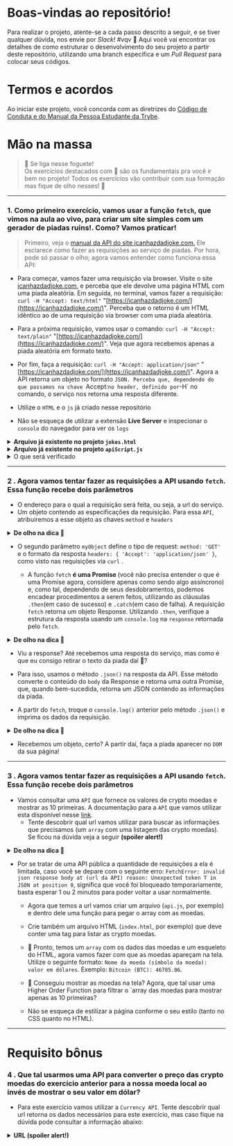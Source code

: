 # Boas-vindas ao repositório!

Para realizar o projeto, atente-se a cada passo descrito a seguir, e se tiver qualquer dúvida, nos envie por _Slack_! #vqv 🚀
Aqui você vai encontrar os detalhes de como estruturar o desenvolvimento do seu projeto a partir deste repositório, utilizando uma branch específica e um _Pull Request_ para colocar seus códigos.

# Termos e acordos

Ao iniciar este projeto, você concorda com as diretrizes do [Código de Conduta e do Manual da Pessoa Estudante da Trybe](https://app.betrybe.com/manual-estudante/codigo-de-etica-e-conduta).

# Mão na massa

> 🚀 Se liga nesse foguete! <br />
> Os exercícios destacados com 🚀 são os fundamentais pra você ir bem no projeto! Todos os exercícios vão contribuir com sua formação mas fique de 
> olho nesses! 👀

---
### 1. Como primeiro exercício, vamos usar a função `fetch`, que vimos na aula ao vivo, para criar um site simples com um gerador de piadas ruins!. Como? Vamos praticar!

> Primeiro, veja o [manual da API do site icanhazdadjoke.com.](https://icanhazdadjoke.com/api) Ele esclarece como fazer as requisições ao serviço de 
> piadas. Por hora, pode só passar o olho; agora vamos entender como funciona essa API:

  - Para começar, vamos fazer uma requisição via browser. Visite o site [icanhazdadjoke.com](https://icanhazdadjoke.com/api), e perceba que ele devolve uma página HTML com uma piada aleatória.
Em seguida, no terminal, vamos fazer a requisição: `curl -H "Accept: text/html"` "[https://icanhazdadjoke.com/](https://icanhazdadjoke.com/)". Perceba que o retorno é um HTML idêntico ao de uma requisição via browser com uma piada aleatória.

  - Para a próxima requisição, vamos usar o comando: `curl -H "Accept: text/plain"` "[https://icanhazdadjoke.com/](https://icanhazdadjoke.com/)". Veja que agora recebemos apenas a piada aleatória em formato texto.

  - Por fim, faça a requisição: `curl -H "Accept: application/json"` "[https://icanhazdadjoke.com/](https://icanhazdadjoke.com/)". Agora a API retorna um objeto no formato `JSON.
Perceba que, dependendo do que passamos na chave `Accept:` no header, definido por `-H` no comando, o serviço nos retorna uma resposta diferente.

- Utilize o `HTML` e o `js` já criado nesse repositório 
-  Não se esqueça de utilizar a extensão <strong>Live Server</strong> e inspecionar o `console` do navegador para ver os `logs`

<details>
  <summary><strong>Arquivo já existente no projeto <code>jokes.html</code> </strong></summary><br />

```
<!DOCTYPE html>
<html>
  <head>
    <title>Best jokes ever</title>
    <script src="apiScript.js" ></script>
  </head>
  <body>
    <h1>Get ready for a great joke!</h1>
    <h2 id="jokeContainer"></h2>
  </body>
</html>
```
</details>

  <details>
    <summary><strong>Arquivo já existente no projeto <code>apiScript.js</code> </strong></summary><br />

  ```
  const API_URL = 'https://icanhazdadjoke.com/';

  const fetchJoke = () => {
    // Adicionar lógica aqui!
  };

  window.onload = () => fetchJoke();
  ```
  </details>

<details>
  <summary>O que será verificado</summary><br />

  - Será valiado, se está sendo criado um objeto com uma variável `fetchJock`
  - Será valiado, se esse objeto está usando `method` e `headers`
  - Será valiado, se está utilizando `fetch` consumindo a variável `API_URL`
</details>

---

### 2 . Agora vamos tentar fazer as requisições a API usando `fetch`. Essa função recebe dois parâmetros

- O endereço para o qual a requisição será feita, ou seja, a url do serviço.
- Um objeto contendo as especificações da requisição. Para essa `API`, atribuiremos a esse objeto as chaves `method` e `headers`

<details>
  <summary><strong> De olho na dica 👀 </strong></summary><br />

```
const fetchJoke = () => {
  const myObject = {
    method: 'GET',
    headers: { 'Accept': 'application/json' }
  };

  fetch(API_URL, myObject);
};
```
</details>

- O segundo parâmetro `myObject` define o tipo de request: `method: 'GET'` e o formato da resposta `headers: { 'Accept': 'application/json' }`, como visto nas requisições via `curl` .

  - A função `fetch` <strong>é uma Promise </strong> (você não precisa entender o que é uma Promise agora, considere apenas como sendo algo assíncrono) e, como tal, dependendo de seus desdobramentos, podemos encadear procedimentos a serem feitos, utilizando as cláusulas `.then`(em caso de sucesso) e `.catch`(em caso de falha). A requisição `fetch` retorna um objeto Response. Utilizando `.then`, verifique a estrutura da resposta usando um `console.log` na `response` retornada pelo `fetch`.

<details>
  <summary><strong> De olho na dica 👀 </strong></summary><br />

```
  fetch(API_URL, myObject)
    .then(response => console.log(response));
```
</details>

  - Viu a response? Até recebemos uma resposta do serviço, mas como é que eu consigo retirar o texto da piada daí 🤔?
  
- Para isso, usamos o método `.json()` na resposta da API. Esse método converte o conteúdo do `body` da Response e retorna uma outra Promise, que, quando bem-sucedida, retorna um JSON contendo as informações da piada.

- A partir do `fetch`, troque o `console.log()` anterior pelo método `.json()` e imprima os dados da requisição.

<details>
<summary><strong> De olho na dica 👀 </strong></summary><br />

```
  fetch(API_URL, myObject)
    .then(response => response.json())
    .then(data => console.log(data));
```
</details>

- Recebemos um objeto, certo? A partir daí, faça a piada aparecer no `DOM` da sua página!

---

### 3 . Agora vamos tentar fazer as requisições a API usando `fetch`. Essa função recebe dois parâmetros
- Vamos consultar uma `API` que fornece os valores de crypto moedas e mostrar as 10 primeiras.
A documentação para a `API` que vamos utilizar esta disponível nesse [link](https://docs.coincap.io/).
  - Tente descobrir qual url vamos utilizar para buscar as informações que precisamos (um `array` com uma listagem das crypto moedas).
Se ficou na dúvida veja a seguir <strong>(spoiler alert!)</strong>

<details>
<summary><strong> De olho na dica 👀 </strong></summary><br />

```
url: `https://api.coincap.io/v2/assets`
```
</details>


- Por se tratar de uma API pública a quantidade de requisições a ela é limitada, caso você se depare com o seguinte erro: `FetchError: invalid json response body at (url da API) reason: Unexpected token T in JSON at position 0`, significa que você foi bloqueado temporariamente, basta esperar 1 ou 2 minutos para poder voltar a usar normalmente.
  - Agora que temos a url vamos criar um arquivo (`api.js`, por exemplo) e dentro dele uma função para pegar o array com as moedas.
  
  - Crie também um arquivo HTML (`index.html`, por exemplo) que deve conter uma tag para listar as crypto moedas.
  
  - 🚀 Pronto, temos um `array` com os dados das moedas e um esqueleto do HTML, agora vamos fazer com que as moedas apareçam na tela. Utilize o seguinte formato: `Nome da moeda (símbolo da moeda): valor em dólares`. Exemplo: `Bitcoin (BTC): 46785.06`.
  
  - 🚀 Conseguiu mostrar as moedas na tela? Agora, que tal usar uma Higher Order Function para filtrar o `array das moedas para mostrar apenas as 10 primeiras?
  
  - Não se esqueça de estilizar a página conforme o seu estilo (tanto no CSS quanto no HTML).

---  
# Requisito bônus
### 4 . Que tal usarmos uma API para converter o preço das crypto moedas do exercício anterior para a nossa moeda local ao invés de mostrar o seu valor em dólar?
- Para este exercício vamos utilizar a `Currency API`. Tente descobrir qual url retorna os dados necessários para este exercício, mas caso fique na dúvida pode consultar a informação abaixo:

<details>
  <summary><strong> URL (spoiler alert!) </strong></summary><br />

```
  baseUrl: `https://cdn.jsdelivr.net/gh/fawazahmed0/currency-api@1/latest`
  endpoint: `/currencies/usd.min.json`
```
</details>



